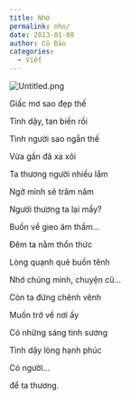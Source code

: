 ```yaml
---
title: Nhớ
permalink: nho/
date: 2013-01-08
author: Cô Đào
categories:
  - Viết
---
```


![Untitled.png](/images/6f33a927-0773-4455-a1ec-78f8a9a2951a/Untitled.png)


Giấc mơ sao đẹp thế


Tỉnh dậy, tan biến rồi


Tình người sao ngắn thế


Vừa gần đã xa xôi


Ta thương người nhiều lắm


Ngỡ mình sẽ trăm năm


Người thương ta lại mấy?


Buồn về gieo âm thầm...


Đêm ta nằm thổn thức


Lòng quạnh quẽ buồn tênh


Nhớ chúng mình, chuyện cũ...


Còn ta đứng chênh vênh


Muốn trở về nơi ấy


Có những sáng tinh sương


Tỉnh dậy lòng hạnh phúc


Có người...


để ta thương.

